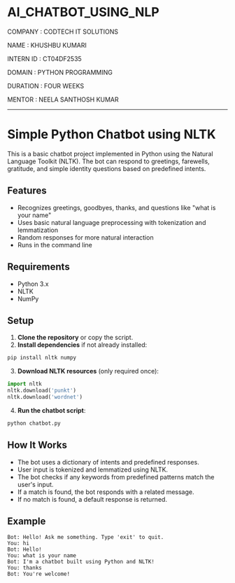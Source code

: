 # AI_CHATBOT_USING_NLP

COMPANY : CODTECH IT SOLUTIONS

NAME : KHUSHBU KUMARI

INTERN ID : CT04DF2535

DOMAIN : PYTHON PROGRAMMING

DURATION : FOUR WEEKS

MENTOR : NEELA SANTHOSH KUMAR

---



# Simple Python Chatbot using NLTK

This is a basic chatbot project implemented in Python using the Natural Language Toolkit (NLTK). The bot can respond to greetings, farewells, gratitude, and simple identity questions based on predefined intents.

## Features

- Recognizes greetings, goodbyes, thanks, and questions like "what is your name"
- Uses basic natural language preprocessing with tokenization and lemmatization
- Random responses for more natural interaction
- Runs in the command line

## Requirements

- Python 3.x
- NLTK
- NumPy

## Setup

1. **Clone the repository** or copy the script.
2. **Install dependencies** if not already installed:

```bash
pip install nltk numpy
```

3. **Download NLTK resources** (only required once):

```python
import nltk
nltk.download('punkt')
nltk.download('wordnet')
```

4. **Run the chatbot script**:

```bash
python chatbot.py
```

## How It Works

- The bot uses a dictionary of intents and predefined responses.
- User input is tokenized and lemmatized using NLTK.
- The bot checks if any keywords from predefined patterns match the user's input.
- If a match is found, the bot responds with a related message.
- If no match is found, a default response is returned.

## Example

```text
Bot: Hello! Ask me something. Type 'exit' to quit.
You: hi
Bot: Hello!
You: what is your name
Bot: I'm a chatbot built using Python and NLTK!
You: thanks
Bot: You're welcome!
```

